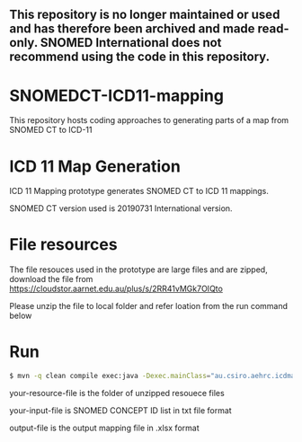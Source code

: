 ## This repository is no longer maintained or used and has therefore been archived and made read-only. SNOMED International does not recommend using the code in this repository. ##

# SNOMEDCT-ICD11-mapping
This repository hosts coding approaches to generating parts of a map from SNOMED CT to ICD-11

# ICD 11 Map Generation

ICD 11 Mapping prototype generates SNOMED CT to ICD 11 mappings.

SNOMED CT version used is 20190731 International version. 

# File resources
The file resouces used in the prototype are large files and are zipped, download the file from https://cloudstor.aarnet.edu.au/plus/s/2RR41vMGk7OIQto

Please unzip the file to local folder and refer loation <your-resource-file> from the run command below

# Run 

```sh
$ mvn -q clean compile exec:java -Dexec.mainClass="au.csiro.aehrc.icdmapping.ICDMappingPrototype" -Dexec.args="<your-resource-file> <your-input-file> <output-file>"
```

your-resource-file is the folder of unzipped resouece files 

your-input-file is SNOMED CONCEPT ID list in txt file format

output-file is the output mapping file in .xlsx format
